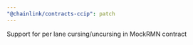 ```yaml
---
"@chainlink/contracts-ccip": patch
---
```


Support for per lane cursing/uncursing in MockRMN contract
